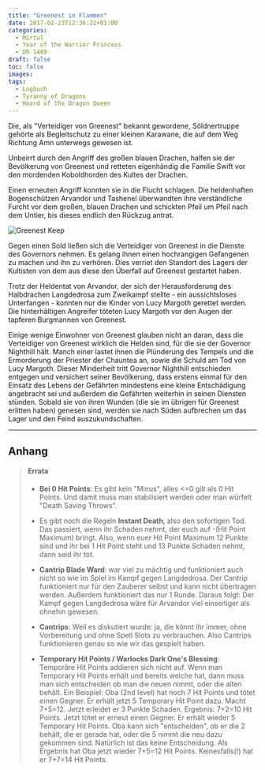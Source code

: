 ```yaml
---
title: "Greenest in Flammen"
date: 2017-02-23T12:36:22+01:00
categories:
  - Mirtul
  - Year of the Warrior Princess
  - DR 1489
draft: false
toc: false
images:
tags: 
  - Logbuch
  - Tyranny of Dragons
  - Hoard of the Dragon Queen
---
```


Die, als "Verteidiger von Greenest" bekannt gewordene, Söldnertruppe gehörte als Begleitschutz zu einer kleinen Karawane, die auf dem Weg Richtung Amn unterwegs gewesen ist.

Unbeirrt durch den Angriff des großen blauen Drachen, halfen sie der Bevölkerung von Greenest und retteten eigenhändig die Familie Swift vor den mordenden Koboldhorden des Kultes der Drachen.

Einen erneuten Angriff konnten sie in die Flucht schlagen. Die heldenhaften Bogenschützen Arvandor und Tashenel überwandten ihre verständliche Furcht vor dem großen, blauen Drachen und schickten Pfeil um Pfeil nach dem Untier, bis dieses endlich den Rückzug antrat.

![Greenest Keep](https://i.imgur.com/kI6NpLY.png)

Gegen einen Sold ließen sich die Verteidiger von Greenest in die Dienste des Governors nehmen. Es gelang ihnen einen hochrangigen Gefangenen zu machen und ihn zu verhören. Dies verriet den Standort des Lagers der Kultisten von dem aus diese den Überfall auf Greenest gestartet haben.

Trotz der Heldentat von Arvandor, der sich der Herausforderung des Halbdrachen Langdedrosa zum Zweikampf stellte - ein aussichtsloses Unterfangen - konnten nur die Kinder von Lucy Margoth gerettet werden. Die hinterhältigen Angreifer töteten Lucy Margoth vor den Augen der tapferen Burgmannen von Greenest.

Einige wenige Einwohner von Greenest glauben nicht an daran, dass die Verteidiger von Greenest wirklich die Helden sind, für die sie der Governor Nighthill hält. Manch einer lastet ihnen die Plünderung des Tempels und die Ermorderung der Priester der Chauntea an, sowie die Schuld am Tod von Lucy Margoth. Dieser Minderheit tritt Governor Nighthill entschieden entgegen und versichert seiner Bevölkerung, dass erstens einmal für den Einsatz des Lebens der Gefährten mindestens eine kleine Entschädigung angebracht sei und außerdem die Gefährten weiterhin in seinen Diensten stünden. Sobald sie von ihren Wunden (die sie im übrigen für Greenest erlitten haben) genesen sind, werden sie nach Süden aufbrechen um das Lager und den Feind auszukundschaften.

___
## Anhang

>#### Errata
>
>* **Bei 0 Hit Points**: Es gibt kein "Minus", alles
<=0 gilt als 0 Hit Points. Und damit muss
man stabilisiert werden oder man würfelt
"Death Saving Throws".
>
>* Es gibt noch die Regeln **Instant Death**, also
den sofortigen Tod. Das passiert, wenn ihr
Schaden nehmt, der euch auf -(Hit Point
Maximum) bringt. Also, wenn euer Hit Point
Maximum 12 Punkte sind und ihr bei 1 Hit
Point steht und 13 Punkte Schaden nehmt,
dann seid ihr tot.
>
>* **Cantrip Blade Ward**: war viel zu mächtig und
funktioniert auch nicht so wie im Spiel im
Kampf gegen Langdedrosa. Der Cantrip
funktioniert nur für den Zauberer selbst und
kann nicht übertragen werden. Außerdem
funktioniert das nur 1 Runde. Daraus folgt:
Der Kampf gegen Langdedrosa wäre für
Arvandor viel einseitiger als ohnehin
gewesen.
>
>* **Cantrips**: Weil es diskutiert wurde: ja, die
könnt ihr immer, ohne Vorbereitung und
ohne Spell Slots zu verbrauchen. Also
Cantrips funktionieren genau so wie wir das
gespielt haben.
>
>* **Temporary Hit Points / Warlocks Dark One's
Blessing**: Temporäre Hit Points addieren sich
nicht auf. Wenn man Temporary Hit Points
erhält und bereits welche hat, dann muss man
sich entscheiden ob man die neuen nimmt,
oder die alten behält. Ein Beispiel: Oba (2nd
level) hat noch 7 Hit Points und tötet einen
Gegner. Er erhält jetzt 5 Temporary Hit Point
dazu. Macht 7+5=12. Jetzt erleidet er 3
Punkte Schaden. Ergebnis: 7+2=10 Hit
Points. Jetzt tötet er erneut einen Gegner. Er
erhält wieder 5 Temporary Hit Points. Oba
kann sich "entscheiden", ob er die 2 behält,
die er gerade hat, oder die 5 nimmt die neu
dazu gekommen sind. Natürlich ist das keine
Entscheidung. Als Ergebnis hat Oba jetzt
wieder 7+5=12 Hit Points. Keinesfalls(!) hat
er 7+7=14 Hit Points.
